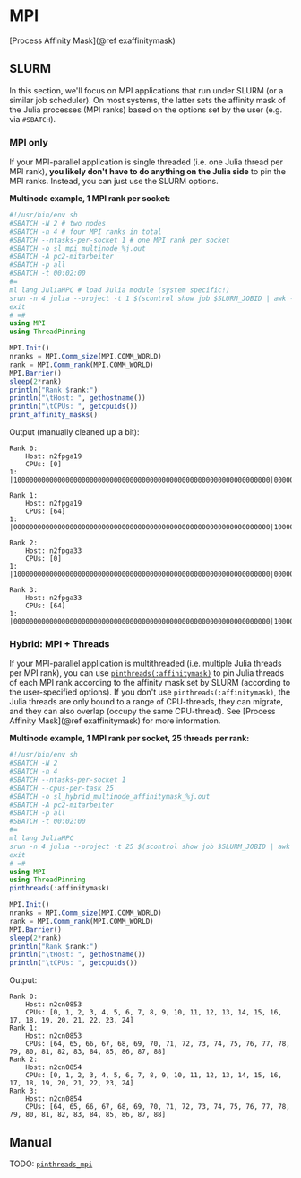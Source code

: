 # MPI

[Process Affinity Mask](@ref exaffinitymask)

## SLURM

In this section, we'll focus on MPI applications that run under SLURM (or a similar job scheduler). On most systems, the latter sets the affinity mask of the Julia processes (MPI ranks) based on the options set by the user (e.g. via `#SBATCH`).

### MPI only

If your MPI-parallel application is single threaded (i.e. one Julia thread per MPI rank), **you likely don't have to do anything on the Julia side** to pin the MPI ranks. Instead, you can just use the SLURM options.

**Multinode example, 1 MPI rank per socket:**

```julia
#!/usr/bin/env sh
#SBATCH -N 2 # two nodes
#SBATCH -n 4 # four MPI ranks in total
#SBATCH --ntasks-per-socket 1 # one MPI rank per socket
#SBATCH -o sl_mpi_multinode_%j.out
#SBATCH -A pc2-mitarbeiter
#SBATCH -p all
#SBATCH -t 00:02:00
#=
ml lang JuliaHPC # load Julia module (system specific!)
srun -n 4 julia --project -t 1 $(scontrol show job $SLURM_JOBID | awk -F= '/Command=/{print $2}')
exit
# =#
using MPI
using ThreadPinning

MPI.Init()
nranks = MPI.Comm_size(MPI.COMM_WORLD)
rank = MPI.Comm_rank(MPI.COMM_WORLD)
MPI.Barrier()
sleep(2*rank)
println("Rank $rank:")
println("\tHost: ", gethostname())
println("\tCPUs: ", getcpuids())
print_affinity_masks()
```

Output (manually cleaned up a bit):

```
Rank 0:
    Host: n2fpga19
    CPUs: [0]
1:   |1000000000000000000000000000000000000000000000000000000000000000|0000000000000000000000000000000000000000000000000000000000000000|

Rank 1:
    Host: n2fpga19
    CPUs: [64]
1:   |0000000000000000000000000000000000000000000000000000000000000000|1000000000000000000000000000000000000000000000000000000000000000|

Rank 2:
    Host: n2fpga33
    CPUs: [0]
1:   |1000000000000000000000000000000000000000000000000000000000000000|0000000000000000000000000000000000000000000000000000000000000000|

Rank 3:
    Host: n2fpga33
    CPUs: [64]
1:   |0000000000000000000000000000000000000000000000000000000000000000|1000000000000000000000000000000000000000000000000000000000000000|
```

### Hybrid: MPI + Threads

If your MPI-parallel application is multithreaded (i.e. multiple Julia threads per MPI rank), you can use [`pinthreads(:affinitymask)`](@ref) to pin Julia threads of each MPI rank according to the affinity mask set by SLURM (according to the user-specified options). If you don't use `pinthreads(:affinitymask)`, the Julia threads are only bound to a range of CPU-threads, they can migrate, and they can also overlap (occupy the same CPU-thread). See [Process Affinity Mask](@ref exaffinitymask) for more information.

**Multinode example, 1 MPI rank per socket, 25 threads per rank:**

```julia
#!/usr/bin/env sh
#SBATCH -N 2
#SBATCH -n 4
#SBATCH --ntasks-per-socket 1
#SBATCH --cpus-per-task 25
#SBATCH -o sl_hybrid_multinode_affinitymask_%j.out
#SBATCH -A pc2-mitarbeiter
#SBATCH -p all
#SBATCH -t 00:02:00
#=
ml lang JuliaHPC
srun -n 4 julia --project -t 25 $(scontrol show job $SLURM_JOBID | awk -F= '/Command=/{print $2}')
exit
# =#
using MPI
using ThreadPinning
pinthreads(:affinitymask)

MPI.Init()
nranks = MPI.Comm_size(MPI.COMM_WORLD)
rank = MPI.Comm_rank(MPI.COMM_WORLD)
MPI.Barrier()
sleep(2*rank)
println("Rank $rank:")
println("\tHost: ", gethostname())
println("\tCPUs: ", getcpuids())
```

Output:

```
Rank 0:
    Host: n2cn0853
    CPUs: [0, 1, 2, 3, 4, 5, 6, 7, 8, 9, 10, 11, 12, 13, 14, 15, 16, 17, 18, 19, 20, 21, 22, 23, 24]
Rank 1:
    Host: n2cn0853
    CPUs: [64, 65, 66, 67, 68, 69, 70, 71, 72, 73, 74, 75, 76, 77, 78, 79, 80, 81, 82, 83, 84, 85, 86, 87, 88]
Rank 2:
    Host: n2cn0854
    CPUs: [0, 1, 2, 3, 4, 5, 6, 7, 8, 9, 10, 11, 12, 13, 14, 15, 16, 17, 18, 19, 20, 21, 22, 23, 24]
Rank 3:
    Host: n2cn0854
    CPUs: [64, 65, 66, 67, 68, 69, 70, 71, 72, 73, 74, 75, 76, 77, 78, 79, 80, 81, 82, 83, 84, 85, 86, 87, 88]
```

## Manual

TODO: [`pinthreads_mpi`](@ref)